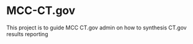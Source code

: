 # MCC-CT.gov
This project is to guide MCC CT.gov admin on how to synthesis CT.gov results reporting
